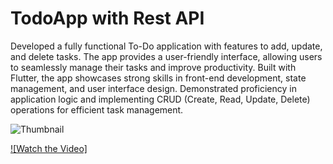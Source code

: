 # TodoApp with Rest API

Developed a fully functional To-Do application with features to add, update, and delete tasks. The app provides a user-friendly interface, allowing users to seamlessly manage their tasks and improve productivity. Built with  Flutter, the app showcases strong skills in front-end development, state management, and user interface design. Demonstrated proficiency in application logic and implementing CRUD (Create, Read, Update, Delete) operations for efficient task management.

![Thumbnail](https://drive.google.com/uc?export=view&id=1QfZZIROlGZ8H3b8axUCd2d5vn12s0FUH)

[![Watch the Video]](https://drive.google.com/file/d/1At8cvwWfnMrjrvRYF1epx2TYYYqOXsNd/view?usp=sharing)



